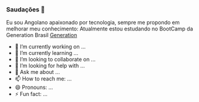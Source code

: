 ### Saudações 👋



Eu sou Angolano apaixonado por tecnologia, sempre me propondo em melhorar meu conhecimento:
Atualmente estou estudando no BootCamp da Generation Brasil
<a href="https://brazil.generation.org/"> Generation</a>
- 🔭 I’m currently working on ...
- 🌱 I’m currently learning ...
- 👯 I’m looking to collaborate on ...
- 🤔 I’m looking for help with ...
- 💬 Ask me about ...
- 📫 How to reach me: ...
- 😄 Pronouns: ...
- ⚡ Fun fact: ...
